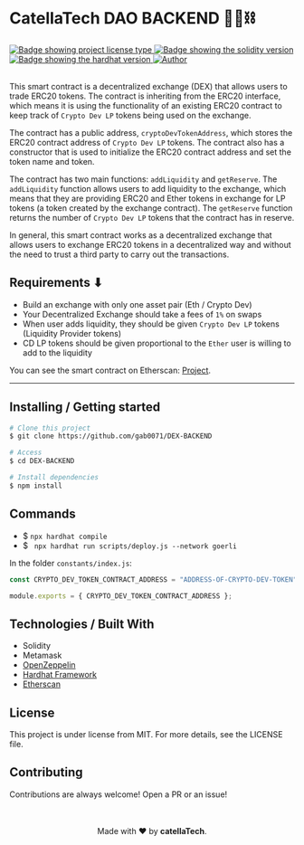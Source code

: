 <h1 aling="center">CatellaTech DAO BACKEND 👷‍♂️⛓</h1>

  <a href="https://github.com/maurodesouza/profile-readme-generator/blob/master/LICENSE.md" target="_blank">
    <img alt="Badge showing project license type" src="https://img.shields.io/github/license/maurodesouza/profile-readme-generator?color=f85149">
  </a>

  <a href="#" target="_blank">
    <img src="https://img.shields.io/badge/Solidity-%5E8.0.4-363636?style=flat-square" alt="Badge showing the solidity version"/>
  </a>

  <a href="#" target="_blank">
    <img src="https://img.shields.io/badge/hardhat-2.8.4-f8fc03?style=flat-square" alt="Badge showing the hardhat version"/>
  </a>

  <a href="https://github.com/gab0071" target="_blank">
    <img alt="Author" src="https://img.shields.io/badge/made%20by-CatellaTech-blueviolet?style=flat-square">
  </a>
 

  <br>
  <br>

This smart contract is a decentralized exchange (DEX) that allows users to trade ERC20 tokens. The contract is inheriting from the ERC20 interface, which means it is using the functionality of an existing ERC20 contract to keep track of `Crypto Dev LP` tokens being used on the exchange.

The contract has a public address, `cryptoDevTokenAddress`, which stores the ERC20 contract address of `Crypto Dev LP` tokens. The contract also has a constructor that is used to initialize the ERC20 contract address and set the token name and token.

The contract has two main functions: `addLiquidity` and `getReserve`. The `addLiquidity` function allows users to add liquidity to the exchange, which means that they are providing ERC20 and Ether tokens in exchange for LP tokens (a token created by the exchange contract). The `getReserve` function returns the number of `Crypto Dev LP` tokens that the contract has in reserve.

In general, this smart contract works as a decentralized exchange that allows users to exchange ERC20 tokens in a decentralized way and without the need to trust a third party to carry out the transactions.

<h2> Requirements ⬇ </h2>

- Build an exchange with only one asset pair (Eth / Crypto Dev)
- Your Decentralized Exchange should take a fees of `1%` on swaps
- When user adds liquidity, they should be given `Crypto Dev LP` tokens (Liquidity Provider tokens)
- CD LP tokens should be given proportional to the `Ether` user is willing to add to the liquidity

You can see the smart contract on Etherscan: <a href="https://goerli.etherscan.io/address/0x6a1cf0350f4e7e63524e8c19c02f2cfe20ba1b52">Project</a>.

<hr>
<h2> Installing / Getting started </h2>

```bash
# Clone this project
$ git clone https://github.com/gab0071/DEX-BACKEND

# Access
$ cd DEX-BACKEND

# Install dependencies
$ npm install

``` 

<h2>Commands</h2>

- $ ` npx hardhat compile `
- $ ` npx hardhat run scripts/deploy.js --network goerli`

In the folder `constants/index.js`: 

```js
const CRYPTO_DEV_TOKEN_CONTRACT_ADDRESS = "ADDRESS-OF-CRYPTO-DEV-TOKEN";

module.exports = { CRYPTO_DEV_TOKEN_CONTRACT_ADDRESS };
```

<h2> Technologies / Built With </h2>

- Solidity
- Metamask
- <a href="https://www.npmjs.com/package/@openzeppelin/contracts"> OpenZeppelin </a>
- <a href="https://hardhat.org/">Hardhat Framework</a>
- <a href="https://hardhat.org/hardhat-runner/plugins/nomiclabs-hardhat-etherscan">Etherscan</a>

<h2>License</h2>

<p>This project is under license from MIT. For more details, see the LICENSE file.</p>

<h2>Contributing</h2>
Contributions are always welcome! Open a PR or an issue!

<br>
<br>

<p align="center">
<br/>
  Made with ❤️ by <b>catellaTech</b>.
<p/>
